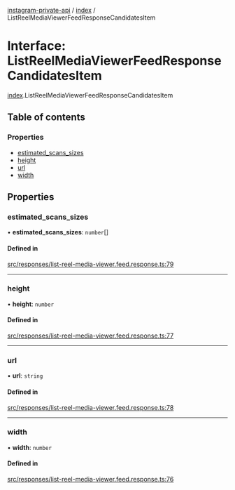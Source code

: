 [instagram-private-api](../../README.md) / [index](../../modules/index.md) / ListReelMediaViewerFeedResponseCandidatesItem

# Interface: ListReelMediaViewerFeedResponseCandidatesItem

[index](../../modules/index.md).ListReelMediaViewerFeedResponseCandidatesItem

## Table of contents

### Properties

- [estimated\_scans\_sizes](ListReelMediaViewerFeedResponseCandidatesItem.md#estimated_scans_sizes)
- [height](ListReelMediaViewerFeedResponseCandidatesItem.md#height)
- [url](ListReelMediaViewerFeedResponseCandidatesItem.md#url)
- [width](ListReelMediaViewerFeedResponseCandidatesItem.md#width)

## Properties

### estimated\_scans\_sizes

• **estimated\_scans\_sizes**: `number`[]

#### Defined in

[src/responses/list-reel-media-viewer.feed.response.ts:79](https://github.com/Nerixyz/instagram-private-api/blob/0e0721c/src/responses/list-reel-media-viewer.feed.response.ts#L79)

___

### height

• **height**: `number`

#### Defined in

[src/responses/list-reel-media-viewer.feed.response.ts:77](https://github.com/Nerixyz/instagram-private-api/blob/0e0721c/src/responses/list-reel-media-viewer.feed.response.ts#L77)

___

### url

• **url**: `string`

#### Defined in

[src/responses/list-reel-media-viewer.feed.response.ts:78](https://github.com/Nerixyz/instagram-private-api/blob/0e0721c/src/responses/list-reel-media-viewer.feed.response.ts#L78)

___

### width

• **width**: `number`

#### Defined in

[src/responses/list-reel-media-viewer.feed.response.ts:76](https://github.com/Nerixyz/instagram-private-api/blob/0e0721c/src/responses/list-reel-media-viewer.feed.response.ts#L76)
